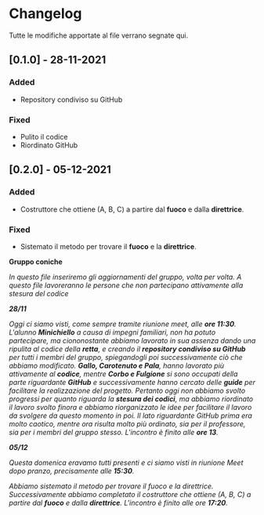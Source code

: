 # Changelog

Tutte le modifiche apportate al file verrano segnate qui.

## [0.1.0] - 28-11-2021

### Added

- Repository condiviso su GitHub

### Fixed

- Pulito il codice
- Riordinato GitHub

## [0.2.0] - 05-12-2021

### Added

- Costruttore che ottiene (A, B, C) a partire dal **fuoco** e dalla **direttrice**.

### Fixed

- Sistemato il metodo per trovare il **fuoco** e la **direttrice**.


**Gruppo coniche**

*In questo file inseriremo gli aggiornamenti del gruppo, volta per volta. A questo file lavoreranno le persone che non partecipano attivamente alla stesura del codice*

***28/11***

*Oggi ci siamo visti, come sempre tramite riunione meet, alle **ore 11:30**. L'alunno **Minichiello** a causa di impegni familiari, non ha potuto partecipare, ma ciononostante abbiamo lavorato in sua assenza dando una ripulita al codice della **retta**, e creando il **repository condiviso su GitHub** per tutti i membri del gruppo, spiegandogli poi successivamente ciò che abbiamo modificato.
**Gallo, Carotenuto e Pala**, hanno lavorato più attivamente al **codice**, mentre **Corbo e Fulgione** si sono occupati della parte riguardante **GitHub** e successivamente hanno cercato delle **guide** per facilitare la realizzazione del progetto.
Pertanto oggi non abbiamo svolto progressi per quanto riguarda la **stesura dei codici**, ma abbiamo riordinato il lavoro svolto finora e abbiamo riorganizzato le idee per facilitare il lavoro da svolgere da questo momento in poi.
Il lato riguardante GitHub prima era molto caotico, mentre ora risulta molto più ordinato, sia per il professore, sia per i membri del gruppo stesso.
L'incontro è finito alle **ore 13**.* 

***05/12***

*Questa domenica eravamo tutti presenti e ci siamo visti in riunione Meet dopo pranzo, precisamente alle **15:30**.* 

*Abbiamo sistemato il metodo per trovare il fuoco e la direttrice. Successivamente abbiamo completato il costruttore che ottiene (A, B, C) a partire dal **fuoco** e dalla **direttrice**.*
*L'incontro è finito alle ore **17:20**.*

